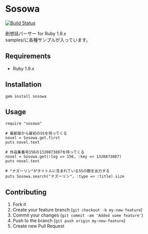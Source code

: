 # Sosowa

[![Build Status](https://secure.travis-ci.org/oame/sosowa-ruby.png)](http://travis-ci.org/oame/sosowa-ruby)

創想話パーサー for Ruby 1.9.x<br>
samples/に各種サンプルが入っています。

## Requirements

* Ruby 1.9.x

## Installation

	gem install sosowa

## Usage

	require "sosowa"
	
	# 最新版から最初のSSを持ってくる
	novel = Sosowa.get.first
	puts novel.text
	
	# 作品集番号156の1320873807を持ってくる
	novel = Sosowa.get(:log => 156, :key => 1320873807)
	puts novel.text
	
	# "ナズーリン"がタイトルに含まれているSSの数を出力する
	puts Sosowa.search("ナズーリン", :type => :title).size

## Contributing

1. Fork it
2. Create your feature branch (`git checkout -b my-new-feature`)
3. Commit your changes (`git commit -am 'Added some feature'`)
4. Push to the branch (`git push origin my-new-feature`)
5. Create new Pull Request
